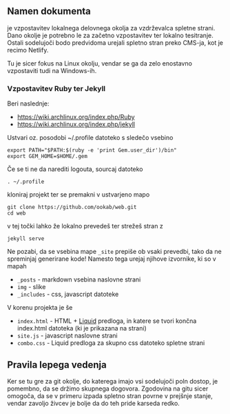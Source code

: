 ## Namen dokumenta

je vzpostavitev lokalnega delovnega okolja za vzdrževalca spletne strani. Dano okolje je potrebno le za začetno vzpostavitev ter lokalno tesitranje.
Ostali sodelujoči bodo predvidoma urejali spletno stran preko CMS-ja, kot je recimo Netlify.

Tu je sicer fokus na Linux okolju, vendar se ga da zelo enostavno vzpostaviti tudi na Windows-ih.

### Vzpostavitev Ruby ter Jekyll

Beri naslednje:

* https://wiki.archlinux.org/index.php/Ruby
* https://wiki.archlinux.org/index.php/jekyll

Ustvari oz. posodobi ~/.profile datoteko s sledečo vsebino

```
export PATH="$PATH:$(ruby -e 'print Gem.user_dir')/bin"
export GEM_HOME=$HOME/.gem
```

Če se ti ne da narediti logouta, sourcaj datoteko

```
. ~/.profile
```

kloniraj projekt ter se premakni v ustvarjeno mapo

```
git clone https://github.com/ookab/web.git
cd web
```

v tej točki lahko že lokalno prevedeš ter strežeš stran z

```
jekyll serve
```

Ne pozabi, da se vsebina mape `_site` prepiše ob vsaki prevedbi, tako da ne spreminjaj generirane kode!
Namesto tega urejaj njihove izvornike, ki so v mapah

* `_posts` - markdown vsebina naslovne strani
* `img` - slike
* `_includes` - css, javascript datoteke

V korenu projekta je še

* `index.html` - HTML + [Liquid](https://jekyllrb.com/docs/templates/) predloga, in katere se tvori končna index.html datoteka (ki je prikazana na strani)
* `site.js` - javascript naslovne strani
* `combo.css` - Liquid predloga za skupno css datoteko spletne strani

## Pravila lepega vedenja

Ker se tu gre za git okolje, do katerega imajo vsi sodelujoči poln dostop, je pomembno, da se držimo skupnega dogovora.
Zgodovina na gitu sicer omogoča, da se v primeru izpada spletno stran povrne v prejšnje stanje, vendar zavoljo živcev je bolje da do teh pride karseda redko.
